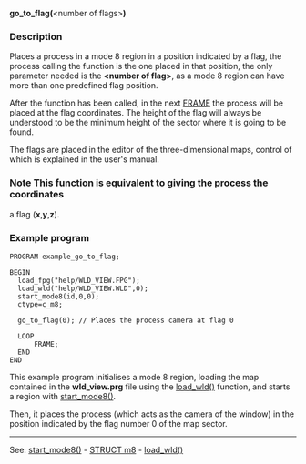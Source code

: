 **go_to_flag(**&lt;number of flags&gt;**)**

### Description

Places a process in a mode 8 region in a position indicated by a flag, the process
 calling  the function is the one placed in that position, 
the only parameter needed is the **&lt;number of flag&gt;**, as a mode 8 region can
have more than one predefined flag position.

After the function has been called, in the next [FRAME](frame_statement.md) the process will be placed
at the flag coordinates. The height of the flag will always be understood
to be the minimum height of the sector where it is going to be found.

The flags are placed in the editor of the three-dimensional maps, control
of which is explained in the user's manual.

### Note This function is equivalent to giving the process the coordinates
a flag (**x**,**y**,**z**). 

### Example program
```
PROGRAM example_go_to_flag;

BEGIN
  load_fpg("help/WLD_VIEW.FPG");
  load_wld("help/WLD_VIEW.WLD",0);
  start_mode8(id,0,0);
  ctype=c_m8;

  go_to_flag(0); // Places the process camera at flag 0

  LOOP
      FRAME;
  END
END
```


This example program initialises a mode 8 region, loading the map contained in the
**wld_view.prg** file using the [load_wld()](load_wld().md) function, and starts a region 
with [start_mode8()](start_mode8().md).

Then, it places the process (which acts as the camera of the window) in the
position indicated by the flag number 0 of the map sector.

---------------------------------------
See: [start_mode8()](start_mode8().md) - [STRUCT m8](global_struct_m8.md) - [load_wld()](load_wld().md)

